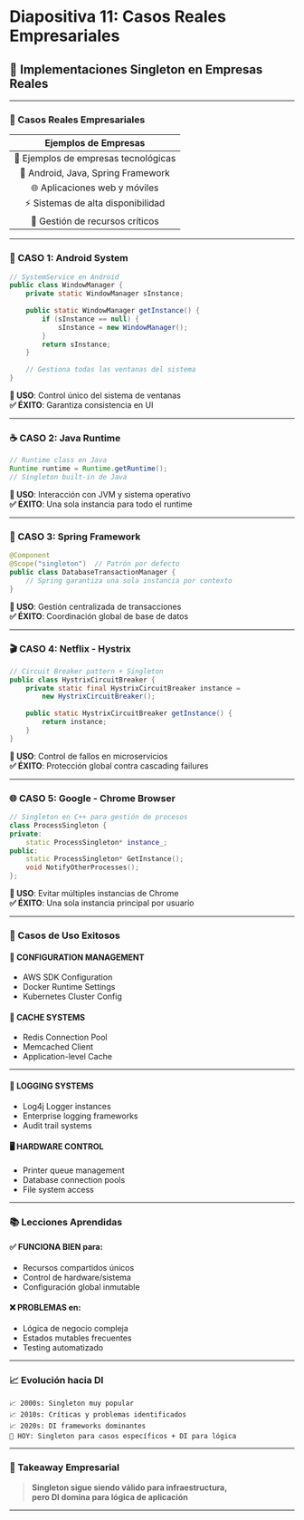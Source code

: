 # Diapositiva 11: Casos Reales Empresariales

## 🏢 Implementaciones Singleton en Empresas Reales

---

### 🏢 Casos Reales Empresariales

| **Ejemplos de Empresas** |
|:------------------------:|
| 🏢 Ejemplos de empresas tecnológicas |
| 📱 Android, Java, Spring Framework |
| 🌐 Aplicaciones web y móviles |
| ⚡ Sistemas de alta disponibilidad |
| 💾 Gestión de recursos críticos |

---

### 📱 CASO 1: Android System

```java
// SystemService en Android
public class WindowManager {
    private static WindowManager sInstance;
    
    public static WindowManager getInstance() {
        if (sInstance == null) {
            sInstance = new WindowManager();
        }
        return sInstance;
    }
    
    // Gestiona todas las ventanas del sistema
}
```

**🎯 USO**: Control único del sistema de ventanas  
**✅ ÉXITO**: Garantiza consistencia en UI

---

### ☕ CASO 2: Java Runtime

```java
// Runtime class en Java
Runtime runtime = Runtime.getRuntime();
// Singleton built-in de Java
```

**🎯 USO**: Interacción con JVM y sistema operativo  
**✅ ÉXITO**: Una sola instancia para todo el runtime

---

### 🌱 CASO 3: Spring Framework

```java
@Component
@Scope("singleton")  // Patrón por defecto
public class DatabaseTransactionManager {
    // Spring garantiza una sola instancia por contexto
}
```

**🎯 USO**: Gestión centralizada de transacciones  
**✅ ÉXITO**: Coordinación global de base de datos

---

### 🎬 CASO 4: Netflix - Hystrix

```java
// Circuit Breaker pattern + Singleton
public class HystrixCircuitBreaker {
    private static final HystrixCircuitBreaker instance = 
        new HystrixCircuitBreaker();
    
    public static HystrixCircuitBreaker getInstance() {
        return instance;
    }
}
```

**🎯 USO**: Control de fallos en microservicios  
**✅ ÉXITO**: Protección global contra cascading failures

---

### 🌐 CASO 5: Google - Chrome Browser

```cpp
// Singleton en C++ para gestión de procesos
class ProcessSingleton {
private:
    static ProcessSingleton* instance_;
public:
    static ProcessSingleton* GetInstance();
    void NotifyOtherProcesses();
};
```

**🎯 USO**: Evitar múltiples instancias de Chrome  
**✅ ÉXITO**: Una sola instancia principal por usuario

---

### 💼 Casos de Uso Exitosos

#### **🔧 CONFIGURATION MANAGEMENT**
- AWS SDK Configuration
- Docker Runtime Settings  
- Kubernetes Cluster Config

#### **💾 CACHE SYSTEMS**
- Redis Connection Pool
- Memcached Client
- Application-level Cache

---

#### **📝 LOGGING SYSTEMS**
- Log4j Logger instances
- Enterprise logging frameworks
- Audit trail systems

#### **🖥️ HARDWARE CONTROL**
- Printer queue management
- Database connection pools
- File system access

---

### 📚 Lecciones Aprendidas

#### **✅ FUNCIONA BIEN** para:
- Recursos compartidos únicos
- Control de hardware/sistema  
- Configuración global inmutable

#### **❌ PROBLEMAS** en:
- Lógica de negocio compleja
- Estados mutables frecuentes
- Testing automatizado

---

### 📈 Evolución hacia DI

```
📈 2000s: Singleton muy popular
📈 2010s: Críticas y problemas identificados  
📈 2020s: DI frameworks dominantes
🔄 HOY: Singleton para casos específicos + DI para lógica
```

---

### 🎯 Takeaway Empresarial

> **Singleton sigue siendo válido para infraestructura,**  
> **pero DI domina para lógica de aplicación**

---
